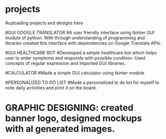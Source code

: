 # projects
#uploading projects and designs here 


#GUI GOOGLE TRANSLATOR
#A user friendly interface using tkinter GUI module of python. With through understanding of programming and libraries created this interface with
dependencies on Google Translate APIs.


#GUI HEALTHCARE BOT
#Developed a simple healthcare bot which helps user to enter
symptoms and responds with possible condition. Used concepts of regular expression and
imported GUI libraries.


#CALCULATOR
#Made a simple GUI calculator using tkinter module

#PERSONALIZED TO DO LIST
#Made a personalized to do list for myself to note daily activities and print it on the board.


# GRAPHIC DESIGNING: created banner logo, designed mockups with al generated images.

